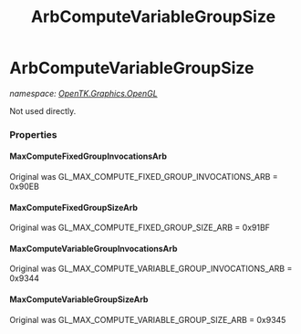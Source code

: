 ﻿---
title: ArbComputeVariableGroupSize
---

# ArbComputeVariableGroupSize
_namespace: [OpenTK.Graphics.OpenGL](N-OpenTK.Graphics.OpenGL.html)_

Not used directly.



### Properties

#### MaxComputeFixedGroupInvocationsArb
Original was GL_MAX_COMPUTE_FIXED_GROUP_INVOCATIONS_ARB = 0x90EB
#### MaxComputeFixedGroupSizeArb
Original was GL_MAX_COMPUTE_FIXED_GROUP_SIZE_ARB = 0x91BF
#### MaxComputeVariableGroupInvocationsArb
Original was GL_MAX_COMPUTE_VARIABLE_GROUP_INVOCATIONS_ARB = 0x9344
#### MaxComputeVariableGroupSizeArb
Original was GL_MAX_COMPUTE_VARIABLE_GROUP_SIZE_ARB = 0x9345


